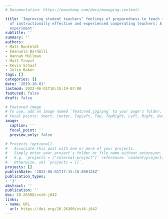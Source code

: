 ```yaml
---
# Documentation: https://wowchemy.com/docs/managing-content/

title: 'Improving student teachers’ feelings of preparedness to teach through recruitment
  of instructionally effective and experienced cooperating teachers: A randomized
  experiment'
subtitle: ''
summary: ''
authors:
- Matt Ronfeldt
- Emanuele Bardelli
- Hannah Mullman
- Matt Truwit
- Kevin Schaaf
- Julie Baker
tags: []
categories: []
date: '2019-10-01'
lastmod: 2022-06-01T10:15:19-07:00
featured: false
draft: false

# Featured image
# To use, add an image named `featured.jpg/png` to your page's folder.
# Focal points: Smart, Center, TopLeft, Top, TopRight, Left, Right, BottomLeft, Bottom, BottomRight.
image:
  caption: ''
  focal_point: ''
  preview_only: false

# Projects (optional).
#   Associate this post with one or more of your projects.
#   Simply enter your project's folder or file name without extension.
#   E.g. `projects = ["internal-project"]` references `content/project/deep-learning/index.md`.
#   Otherwise, set `projects = []`.
projects: []
publishDate: '2022-06-01T17:15:18.890126Z'
publication_types:
- '3'
abstract: ''
publication: ''
doi: 10.26300/vst6-j842
links:
- name: URL
  url: https://doi.org/10.26300/vst6-j842
---
```

